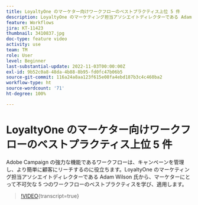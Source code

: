 ```yaml
---
title: LoyaltyOne のマーケター向けワークフローのベストプラクティス上位 5 件
description: LoyaltyOne のマーケティング担当アソシエイトディレクターである Adam Wilson 氏から、マーケターにとって不可欠な 5 つのワークフローのベストプラクティスを学び、適用します。
feature: Workflows
jira: KT-11423
thumbnail: 3410837.jpg
doc-type: feature video
activity: use
team: TM
role: User
level: Beginner
last-substantial-update: 2022-11-03T00:00:00Z
exl-id: 9b52c0a8-48da-4b88-8b95-fd0fc47b06b5
source-git-commit: 116a24a8aa123f615e08fa4ebd187b3c4c460ba2
workflow-type: ht
source-wordcount: '71'
ht-degree: 100%

---
```


# LoyaltyOne のマーケター向けワークフローのベストプラクティス上位 5 件

Adobe Campaign の強力な機能であるワークフローは、キャンペーンを管理し、より簡単に顧客にリーチするのに役立ちます。LoyaltyOne のマーケティング担当アソシエイトディレクターである Adam Wilson 氏から、マーケターにとって不可欠な 5 つのワークフローのベストプラクティスを学び、適用します。

>[!VIDEO](https://video.tv.adobe.com/v/3410837?quality=12&learn=on){transcript=true}
